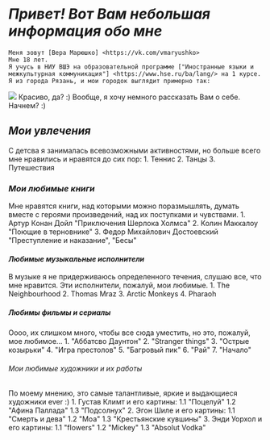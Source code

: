 # *Привет!  Вот Вам небольшая информация обо мне*
    Меня зовут [Вера Марюшко] <https://vk.com/vmaryushko> 
    Мне 18 лет.  
    Я учусь в НИУ ВШЭ на образовательной программе ["Иностранные языки и межкультурная коммуникация"] <https://www.hse.ru/ba/lang/> на 1 курсе.  
    Я из города Рязань, и мои городок выглядит примерно так:
![](http://s3-eu-central-1.amazonaws.com/xn--80aa0aqccl2b9d/uploads/2015/10/196-768x453.jpg)
Красиво, да? :) Вообще, я хочу немного рассказать Вам о себе. Начнем? :)
## *Мои увлечения* 
С детсва я занималась всевозможными активностями, но больше всего мне нравились и нравятся до сих пор:
    1. Теннис
    2. Танцы
    3. Путешествия 
### *Мои любимые книги*
Мне нравятся книги, над которыми можно поразмышлять, думать вместе с героями произведений, над их поступками и чувствами.
    1. Артур Конан Дойл "Приключения Шерлока Холмса"
    2. Колин Маккалоу "Поющие в терновнике"
    3. Федор Михайлович Достоевский "Преступление и наказание", "Бесы"
#### *Любимые музыкальные исполнители*
В музыке я не придерживаюсь определенного течения, слушаю все, что мне нравится. Эти исполнители, пожалуй, мои любимые.
    1. The Neighbourhood
    2. Thomas Mraz
    3. Arctic Monkeys
    4. Pharaoh
##### *Любимы фильмы и сериалы*
 Оооо, их слишком много, чтобы все сюда уместить, но это, пожалуй, мое любимое...
    1. "Аббатсво Даунтон" 
    2. "Stranger things"
    3. "Острые козырьки"
    4. "Игра престолов"
    5. "Багровый пик"
    6. "Рай"
    7. "Начало"
###### *Мои любимые художники и их работы*
По моему мнению, это самые талантливые, яркие и выдающиеся художники ever :)
    1. Густав Климт и его картины:
        1.1 "Поцелуй"
        1.2 "Афина Паллада"
        1.3 "Подсолнух"
    2. Эгон Шиле и его картины:
        1.1 "Смерть и дева"
        1.2 "Моа"
        1.3 "Крестьянские кувшины"
    3. Энди Уорхол и его картины:
        1.1 "flowers"
        1.2 "Mickey"
        1.3 "Absolut Vodka"
      
